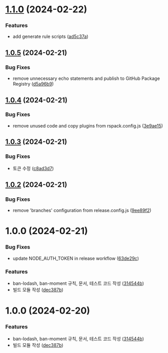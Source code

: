 # [1.1.0](https://github.com/jaem1n207/eslint-plugin-ben/compare/v1.0.5...v1.1.0) (2024-02-22)


### Features

* add generate rule scripts ([ad5c37a](https://github.com/jaem1n207/eslint-plugin-ben/commit/ad5c37a0b390132157b9d1c35b44367efda47fd5))

## [1.0.5](https://github.com/jaem1n207/eslint-plugin-ben/compare/v1.0.4...v1.0.5) (2024-02-21)

### Bug Fixes

- remove unnecessary echo statements and publish to GitHub Package Registry ([d5a96b9](https://github.com/jaem1n207/eslint-plugin-ben/commit/d5a96b9031181a4c419f6f202e32cab02e802365))

## [1.0.4](https://github.com/jaem1n207/eslint-plugin-ben/compare/v1.0.3...v1.0.4) (2024-02-21)

### Bug Fixes

- remove unused code and copy plugins from rspack.config.js ([3e9ae15](https://github.com/jaem1n207/eslint-plugin-ben/commit/3e9ae152d90c9a56c0fab6d06211603da644fa21))

## [1.0.3](https://github.com/jaem1n207/eslint-plugin-ben/compare/v1.0.2...v1.0.3) (2024-02-21)

### Bug Fixes

- 토큰 수정 ([c8ad3d7](https://github.com/jaem1n207/eslint-plugin-ben/commit/c8ad3d700014396927bd11124ea867271162e494))

## [1.0.2](https://github.com/jaem1n207/eslint-plugin-ben/compare/v1.0.1...v1.0.2) (2024-02-21)

### Bug Fixes

- remove 'branches' configuration from release.config.js ([9ee89f2](https://github.com/jaem1n207/eslint-plugin-ben/commit/9ee89f2039d36c4fde0ee121250b90df57d74828))

# 1.0.0 (2024-02-21)

### Bug Fixes

- update NODE_AUTH_TOKEN in release workflow ([63de29c](https://github.com/jaem1n207/eslint-plugin-ben/commit/63de29c07330f59ce95cf9b303a87f2cb4203cc9))

### Features

- ban-lodash, ban-moment 규칙, 문서, 테스트 코드 작성 ([314544b](https://github.com/jaem1n207/eslint-plugin-ben/commit/314544b49c4b7dd32a0dd2c2a9ad9f7be4ac0cff))
- 빌드 모듈 작성 ([dec387b](https://github.com/jaem1n207/eslint-plugin-ben/commit/dec387b406d16fb01beecb5da2bbe2fa85daa8d2))

# 1.0.0 (2024-02-20)

### Features

- ban-lodash, ban-moment 규칙, 문서, 테스트 코드 작성 ([314544b](https://github.com/jaem1n207/eslint-plugin-ben/commit/314544b49c4b7dd32a0dd2c2a9ad9f7be4ac0cff))
- 빌드 모듈 작성 ([dec387b](https://github.com/jaem1n207/eslint-plugin-ben/commit/dec387b406d16fb01beecb5da2bbe2fa85daa8d2))
